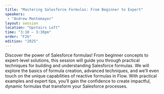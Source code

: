 ```yaml
---
title: "Mastering Salesforce Formulas: From Beginner to Expert"
speakers:
 - "Andrew Montemayor"
layout: session
location: "Upstairs Loft"
time: "3:10 — 3:30pm"
order: "F2b"
edition: "2025"
---
```


Discover the power of Salesforce formulas! From beginner concepts to expert-level solutions, this session will guide you through practical techniques for building and understanding Salesforce formulas. We will explore the basics of formula creation, advanced techniques, and we’ll even touch on the unique capabilities of reactive formulas in Flow. With practical examples and expert tips, you’ll gain the confidence to create impactful, dynamic formulas that transform your Salesforce processes.